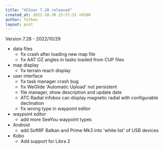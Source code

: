 ```yaml
---
title: "XCSoar 7.28 released"
created_at: 2022-10-30 23:57:51 +0100
author: folken
layout: post
---
```

Version 7.28 - 2022/10/29
* data files
  - fix crash after loading new map file
  - fix AAT OZ angles in tasks loaded from CUP files
* map display
  - fix terrain reach display
* user interface
  - fix task manager crash bug
  - fix WeGlide 'Automatic Upload' not persistent
  - file manager, show description and update date
  - ATC Radial infobox can display magnetic radial with configurable declination
  - fix wrong type in waypoint editor
* waypoint editor
  - add more SeeYou waypoint types
* Android
  - add SoftRF Balkan and Prime Mk3 into 'white list' of USB devices
* Kobo
  - Add support for Libra 2
